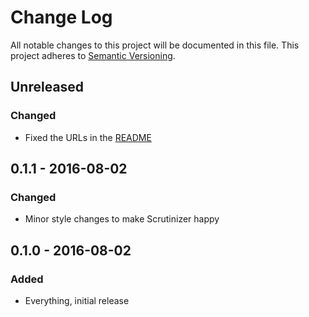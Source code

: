 # Change Log
All notable changes to this project will be documented in this file.
This project adheres to [Semantic Versioning](http://semver.org/).

## Unreleased
### Changed
- Fixed the URLs in the [README](README.md)

## 0.1.1 - 2016-08-02
### Changed
- Minor style changes to make Scrutinizer happy


## 0.1.0 - 2016-08-02
### Added
- Everything, initial release

[Unreleased]: https://github.com/olivierlacan/keep-a-changelog/compare/v0.1.1..master
[0.1.1]: https://github.com/olivierlacan/keep-a-changelog/compare/v0.1.0...v0.1.1
[0.1.0]: https://github.com/PurpleBooth/git-github-lint/commit/61bea4141315e236358fee319529763543d392a9

